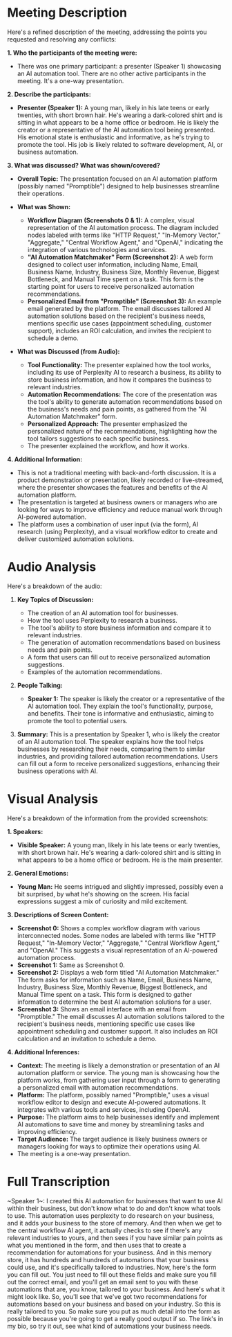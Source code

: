 # Meeting Description

Here's a refined description of the meeting, addressing the points you requested and resolving any conflicts:

**1. Who the participants of the meeting were:**

*   There was one primary participant: a presenter (Speaker 1) showcasing an AI automation tool. There are no other active participants in the meeting. It's a one-way presentation.

**2. Describe the participants:**

*   **Presenter (Speaker 1):** A young man, likely in his late teens or early twenties, with short brown hair. He's wearing a dark-colored shirt and is sitting in what appears to be a home office or bedroom. He is likely the creator or a representative of the AI automation tool being presented. His emotional state is enthusiastic and informative, as he's trying to promote the tool. His job is likely related to software development, AI, or business automation.

**3. What was discussed? What was shown/covered?**

*   **Overall Topic:** The presentation focused on an AI automation platform (possibly named "Promptible") designed to help businesses streamline their operations.

*   **What was Shown:**
    *   **Workflow Diagram (Screenshots 0 & 1):** A complex, visual representation of the AI automation process. The diagram included nodes labeled with terms like "HTTP Request," "In-Memory Vector," "Aggregate," "Central Workflow Agent," and "OpenAI," indicating the integration of various technologies and services.
    *   **"AI Automation Matchmaker" Form (Screenshot 2):** A web form designed to collect user information, including Name, Email, Business Name, Industry, Business Size, Monthly Revenue, Biggest Bottleneck, and Manual Time spent on a task. This form is the starting point for users to receive personalized automation recommendations.
    *   **Personalized Email from "Promptible" (Screenshot 3):** An example email generated by the platform. The email discusses tailored AI automation solutions based on the recipient's business needs, mentions specific use cases (appointment scheduling, customer support), includes an ROI calculation, and invites the recipient to schedule a demo.

*   **What was Discussed (from Audio):**
    *   **Tool Functionality:** The presenter explained how the tool works, including its use of Perplexity AI to research a business, its ability to store business information, and how it compares the business to relevant industries.
    *   **Automation Recommendations:** The core of the presentation was the tool's ability to generate automation recommendations based on the business's needs and pain points, as gathered from the "AI Automation Matchmaker" form.
    *   **Personalized Approach:** The presenter emphasized the personalized nature of the recommendations, highlighting how the tool tailors suggestions to each specific business.
    * The presenter explained the workflow, and how it works.

**4. Additional Information:**
* This is not a traditional meeting with back-and-forth discussion. It is a product demonstration or presentation, likely recorded or live-streamed, where the presenter showcases the features and benefits of the AI automation platform.
* The presentation is targeted at business owners or managers who are looking for ways to improve efficiency and reduce manual work through AI-powered automation.
* The platform uses a combination of user input (via the form), AI research (using Perplexity), and a visual workflow editor to create and deliver customized automation solutions.



# Audio Analysis

Here's a breakdown of the audio:

1.  **Key Topics of Discussion:**
    *   The creation of an AI automation tool for businesses.
    *   How the tool uses Perplexity to research a business.
    *   The tool's ability to store business information and compare it to relevant industries.
    *   The generation of automation recommendations based on business needs and pain points.
    *   A form that users can fill out to receive personalized automation suggestions.
    *   Examples of the automation recommendations.

2.  **People Talking:**
    *   **Speaker 1:** The speaker is likely the creator or a representative of the AI automation tool. They explain the tool's functionality, purpose, and benefits. Their tone is informative and enthusiastic, aiming to promote the tool to potential users.

3.  **Summary:**
    This is a presentation by Speaker 1, who is likely the creator of an AI automation tool. The speaker explains how the tool helps businesses by researching their needs, comparing them to similar industries, and providing tailored automation recommendations. Users can fill out a form to receive personalized suggestions, enhancing their business operations with AI.



# Visual Analysis

Here's a breakdown of the information from the provided screenshots:

**1. Speakers:**

*   **Visible Speaker:** A young man, likely in his late teens or early twenties, with short brown hair. He's wearing a dark-colored shirt and is sitting in what appears to be a home office or bedroom. He is the main presenter.

**2. General Emotions:**

*   **Young Man:** He seems intrigued and slightly impressed, possibly even a bit surprised, by what he's showing on the screen. His facial expressions suggest a mix of curiosity and mild excitement.

**3. Descriptions of Screen Content:**

*   **Screenshot 0:** Shows a complex workflow diagram with various interconnected nodes. Some nodes are labeled with terms like "HTTP Request," "In-Memory Vector," "Aggregate," "Central Workflow Agent," and "OpenAI." This suggests a visual representation of an AI-powered automation process.
*   **Screenshot 1:** Same as Screenshot 0.
*   **Screenshot 2:** Displays a web form titled "AI Automation Matchmaker." The form asks for information such as Name, Email, Business Name, Industry, Business Size, Monthly Revenue, Biggest Bottleneck, and Manual Time spent on a task. This form is designed to gather information to determine the best AI automation solutions for a user.
*   **Screenshot 3:** Shows an email interface with an email from "Promptible." The email discusses AI automation solutions tailored to the recipient's business needs, mentioning specific use cases like appointment scheduling and customer support. It also includes an ROI calculation and an invitation to schedule a demo.

**4. Additional Inferences:**

*   **Context:** The meeting is likely a demonstration or presentation of an AI automation platform or service. The young man is showcasing how the platform works, from gathering user input through a form to generating a personalized email with automation recommendations.
*   **Platform:** The platform, possibly named "Promptible," uses a visual workflow editor to design and execute AI-powered automations. It integrates with various tools and services, including OpenAI.
*   **Purpose:** The platform aims to help businesses identify and implement AI automations to save time and money by streamlining tasks and improving efficiency.
*   **Target Audience:** The target audience is likely business owners or managers looking for ways to optimize their operations using AI.
* The meeting is a one-way presentation.



# Full Transcription

~Speaker 1~: I created this AI automation for businesses that want to use AI within their business, but don't know what to do and don't know what tools to use. This automation uses perplexity to do research on your business, and it adds your business to the store of memory. And then when we get to the central workflow AI agent, it actually checks to see if there's any relevant industries to yours, and then sees if you have similar pain points as what you mentioned in the form, and then uses that to create a recommendation for automations for your business. And in this memory store, it has hundreds and hundreds of automations that your business could use, and it's specifically tailored to industries. Now, here's the form you can fill out. You just need to fill out these fields and make sure you fill out the correct email, and you'll get an email sent to you with these automations that are, you know, tailored to your business. And here's what it might look like. So, you'll see that we've got two recommendations for automations based on your business and based on your industry. So this is really tailored to you. So make sure you put as much detail into the form as possible because you're going to get a really good output if so. The link's in my bio, so try it out, see what kind of automations your business needs.